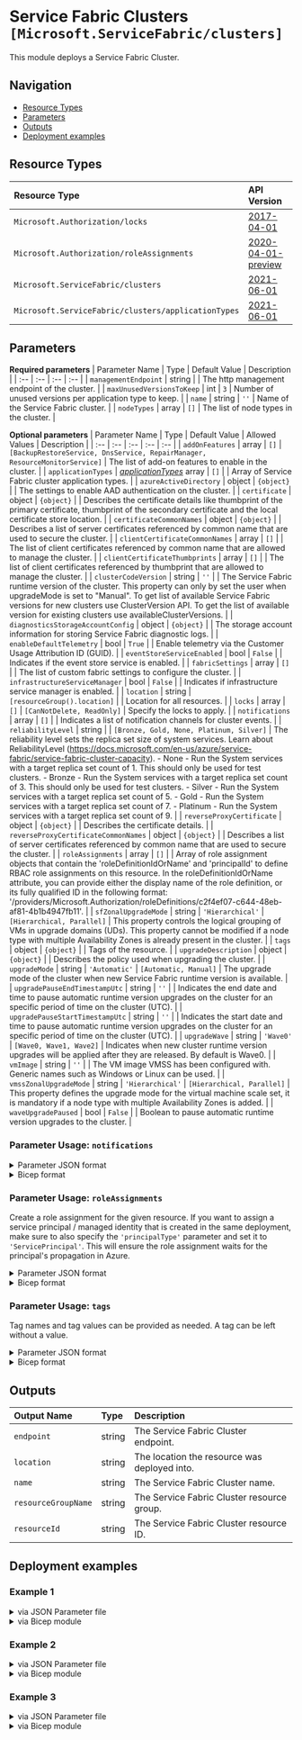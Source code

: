 # Service Fabric Clusters `[Microsoft.ServiceFabric/clusters]`

This module deploys a Service Fabric Cluster.

## Navigation

- [Resource Types](#Resource-Types)
- [Parameters](#Parameters)
- [Outputs](#Outputs)
- [Deployment examples](#Deployment-examples)

## Resource Types

| Resource Type | API Version |
| :-- | :-- |
| `Microsoft.Authorization/locks` | [2017-04-01](https://docs.microsoft.com/en-us/azure/templates/Microsoft.Authorization/2017-04-01/locks) |
| `Microsoft.Authorization/roleAssignments` | [2020-04-01-preview](https://docs.microsoft.com/en-us/azure/templates/Microsoft.Authorization/2020-04-01-preview/roleAssignments) |
| `Microsoft.ServiceFabric/clusters` | [2021-06-01](https://docs.microsoft.com/en-us/azure/templates/Microsoft.ServiceFabric/2021-06-01/clusters) |
| `Microsoft.ServiceFabric/clusters/applicationTypes` | [2021-06-01](https://docs.microsoft.com/en-us/azure/templates/Microsoft.ServiceFabric/2021-06-01/clusters/applicationTypes) |

## Parameters

**Required parameters**
| Parameter Name | Type | Default Value | Description |
| :-- | :-- | :-- | :-- |
| `managementEndpoint` | string |  | The http management endpoint of the cluster. |
| `maxUnusedVersionsToKeep` | int | `3` | Number of unused versions per application type to keep. |
| `name` | string | `''` | Name of the Service Fabric cluster. |
| `nodeTypes` | array | `[]` | The list of node types in the cluster. |

**Optional parameters**
| Parameter Name | Type | Default Value | Allowed Values | Description |
| :-- | :-- | :-- | :-- | :-- |
| `addOnFeatures` | array | `[]` | `[BackupRestoreService, DnsService, RepairManager, ResourceMonitorService]` | The list of add-on features to enable in the cluster. |
| `applicationTypes` | _[applicationTypes](applicationTypes/readme.md)_ array | `[]` |  | Array of Service Fabric cluster application types. |
| `azureActiveDirectory` | object | `{object}` |  | The settings to enable AAD authentication on the cluster. |
| `certificate` | object | `{object}` |  | Describes the certificate details like thumbprint of the primary certificate, thumbprint of the secondary certificate and the local certificate store location. |
| `certificateCommonNames` | object | `{object}` |  | Describes a list of server certificates referenced by common name that are used to secure the cluster. |
| `clientCertificateCommonNames` | array | `[]` |  | The list of client certificates referenced by common name that are allowed to manage the cluster. |
| `clientCertificateThumbprints` | array | `[]` |  | The list of client certificates referenced by thumbprint that are allowed to manage the cluster. |
| `clusterCodeVersion` | string | `''` |  | The Service Fabric runtime version of the cluster. This property can only by set the user when upgradeMode is set to "Manual". To get list of available Service Fabric versions for new clusters use ClusterVersion API. To get the list of available version for existing clusters use availableClusterVersions. |
| `diagnosticsStorageAccountConfig` | object | `{object}` |  | The storage account information for storing Service Fabric diagnostic logs. |
| `enableDefaultTelemetry` | bool | `True` |  | Enable telemetry via the Customer Usage Attribution ID (GUID). |
| `eventStoreServiceEnabled` | bool | `False` |  | Indicates if the event store service is enabled. |
| `fabricSettings` | array | `[]` |  | The list of custom fabric settings to configure the cluster. |
| `infrastructureServiceManager` | bool | `False` |  | Indicates if infrastructure service manager is enabled. |
| `location` | string | `[resourceGroup().location]` |  | Location for all resources. |
| `locks` | array | `[]` | `[CanNotDelete, ReadOnly]` | Specify the locks to apply. |
| `notifications` | array | `[]` |  | Indicates a list of notification channels for cluster events. |
| `reliabilityLevel` | string |  | `[Bronze, Gold, None, Platinum, Silver]` | The reliability level sets the replica set size of system services. Learn about ReliabilityLevel (https://docs.microsoft.com/en-us/azure/service-fabric/service-fabric-cluster-capacity). - None - Run the System services with a target replica set count of 1. This should only be used for test clusters. - Bronze - Run the System services with a target replica set count of 3. This should only be used for test clusters. - Silver - Run the System services with a target replica set count of 5. - Gold - Run the System services with a target replica set count of 7. - Platinum - Run the System services with a target replica set count of 9. |
| `reverseProxyCertificate` | object | `{object}` |  | Describes the certificate details. |
| `reverseProxyCertificateCommonNames` | object | `{object}` |  | Describes a list of server certificates referenced by common name that are used to secure the cluster. |
| `roleAssignments` | array | `[]` |  | Array of role assignment objects that contain the 'roleDefinitionIdOrName' and 'principalId' to define RBAC role assignments on this resource. In the roleDefinitionIdOrName attribute, you can provide either the display name of the role definition, or its fully qualified ID in the following format: '/providers/Microsoft.Authorization/roleDefinitions/c2f4ef07-c644-48eb-af81-4b1b4947fb11'. |
| `sfZonalUpgradeMode` | string | `'Hierarchical'` | `[Hierarchical, Parallel]` | This property controls the logical grouping of VMs in upgrade domains (UDs). This property cannot be modified if a node type with multiple Availability Zones is already present in the cluster. |
| `tags` | object | `{object}` |  | Tags of the resource. |
| `upgradeDescription` | object | `{object}` |  | Describes the policy used when upgrading the cluster. |
| `upgradeMode` | string | `'Automatic'` | `[Automatic, Manual]` | The upgrade mode of the cluster when new Service Fabric runtime version is available. |
| `upgradePauseEndTimestampUtc` | string | `''` |  | Indicates the end date and time to pause automatic runtime version upgrades on the cluster for an specific period of time on the cluster (UTC). |
| `upgradePauseStartTimestampUtc` | string | `''` |  | Indicates the start date and time to pause automatic runtime version upgrades on the cluster for an specific period of time on the cluster (UTC). |
| `upgradeWave` | string | `'Wave0'` | `[Wave0, Wave1, Wave2]` | Indicates when new cluster runtime version upgrades will be applied after they are released. By default is Wave0. |
| `vmImage` | string | `''` |  | The VM image VMSS has been configured with. Generic names such as Windows or Linux can be used. |
| `vmssZonalUpgradeMode` | string | `'Hierarchical'` | `[Hierarchical, Parallel]` | This property defines the upgrade mode for the virtual machine scale set, it is mandatory if a node type with multiple Availability Zones is added. |
| `waveUpgradePaused` | bool | `False` |  | Boolean to pause automatic runtime version upgrades to the cluster. |


### Parameter Usage: `notifications`

<details>

<summary>Parameter JSON format</summary>

```json
"notifications": {
    "value": [
        {
            "isEnabled": true, // Required. Indicates if the notification is enabled.
            "notificationCategory": "WaveProgress", // Required. The category of notification. Possible values include: "WaveProgress".
            "notificationLevel": "Critical", // Required. The level of notification. Possible values include: "Critical", "All".
            "notificationTargets": [
                {
                    "notificationChannel": "EmailUser", // Required. The notification channel indicates the type of receivers subscribed to the notification, either user or subscription. Possible values include: "EmailUser", "EmailSubscription".
                    "receivers": [
                        "SomeReceiver" // Required. List of targets that subscribe to the notification.
                    ]
                }
            ]
        }
    ]
}
```

</details>

<details>

<summary>Bicep format</summary>

```bicep
notifications: [
    {
        isEnabled: true // Required. Indicates if the notification is enabled.
        notificationCategory: 'WaveProgress' // Required. The category of notification. Possible values include: 'WaveProgress'.
        notificationLevel: 'Critical' // Required. The level of notification. Possible values include: 'Critical' 'All'.
        notificationTargets: [
            {
                notificationChannel: 'EmailUser' // Required. The notification channel indicates the type of receivers subscribed to the notification either user or subscription. Possible values include: 'EmailUser' 'EmailSubscription'.
                receivers: [
                    'SomeReceiver' // Required. List of targets that subscribe to the notification.
                ]
            }
        ]
    }
]
```

</details>
<p>

### Parameter Usage: `roleAssignments`

Create a role assignment for the given resource. If you want to assign a service principal / managed identity that is created in the same deployment, make sure to also specify the `'principalType'` parameter and set it to `'ServicePrincipal'`. This will ensure the role assignment waits for the principal's propagation in Azure.

<details>

<summary>Parameter JSON format</summary>

```json
"roleAssignments": {
    "value": [
        {
            "roleDefinitionIdOrName": "Reader",
            "description": "Reader Role Assignment",
            "principalIds": [
                "12345678-1234-1234-1234-123456789012", // object 1
                "78945612-1234-1234-1234-123456789012" // object 2
            ]
        },
        {
            "roleDefinitionIdOrName": "/providers/Microsoft.Authorization/roleDefinitions/c2f4ef07-c644-48eb-af81-4b1b4947fb11",
            "principalIds": [
                "12345678-1234-1234-1234-123456789012" // object 1
            ],
            "principalType": "ServicePrincipal"
        }
    ]
}
```

</details>

<details>

<summary>Bicep format</summary>

```bicep
roleAssignments: [
    {
        roleDefinitionIdOrName: 'Reader'
        description: 'Reader Role Assignment'
        principalIds: [
            '12345678-1234-1234-1234-123456789012' // object 1
            '78945612-1234-1234-1234-123456789012' // object 2
        ]
    }
    {
        roleDefinitionIdOrName: '/providers/Microsoft.Authorization/roleDefinitions/c2f4ef07-c644-48eb-af81-4b1b4947fb11'
        principalIds: [
            '12345678-1234-1234-1234-123456789012' // object 1
        ]
        principalType: 'ServicePrincipal'
    }
]
```

</details>
<p>

### Parameter Usage: `tags`

Tag names and tag values can be provided as needed. A tag can be left without a value.

<details>

<summary>Parameter JSON format</summary>

```json
"tags": {
    "value": {
        "Environment": "Non-Prod",
        "Contact": "test.user@testcompany.com",
        "PurchaseOrder": "1234",
        "CostCenter": "7890",
        "ServiceName": "DeploymentValidation",
        "Role": "DeploymentValidation"
    }
}
```

</details>

<details>

<summary>Bicep format</summary>

```bicep
tags: {
    Environment: 'Non-Prod'
    Contact: 'test.user@testcompany.com'
    PurchaseOrder: '1234'
    CostCenter: '7890'
    ServiceName: 'DeploymentValidation'
    Role: 'DeploymentValidation'
}
```

</details>
<p>

## Outputs

| Output Name | Type | Description |
| :-- | :-- | :-- |
| `endpoint` | string | The Service Fabric Cluster endpoint. |
| `location` | string | The location the resource was deployed into. |
| `name` | string | The Service Fabric Cluster name. |
| `resourceGroupName` | string | The Service Fabric Cluster resource group. |
| `resourceId` | string | The Service Fabric Cluster resource ID. |

## Deployment examples

<h3>Example 1</h3>

<details>

<summary>via JSON Parameter file</summary>

```json
{
    "$schema": "https://schema.management.azure.com/schemas/2019-04-01/deploymentParameters.json#",
    "contentVersion": "1.0.0.0",
    "parameters": {
        "name": {
            "value": "<<namePrefix>>-az-sfc-cert-001"
        },
        "managementEndpoint": {
            "value": "https://<<namePrefix>>-az-sfc-cert-001.westeurope.cloudapp.azure.com:19080"
        },
        "reliabilityLevel": {
            "value": "None"
        },
        "certificate": {
            "value": {
                "thumbprint": "0AC113D5E1D94C401DDEB0EE2B1B96CC130", // Mutual exclusive with the other cert specs
                "x509StoreName": "My"
            }
        },
        "nodeTypes": {
            "value": [
                {
                    "applicationPorts": {
                        "endPort": 30000,
                        "startPort": 20000
                    },
                    "clientConnectionEndpointPort": 19000,
                    "durabilityLevel": "Bronze",
                    "ephemeralPorts": {
                        "endPort": 65534,
                        "startPort": 49152
                    },
                    "httpGatewayEndpointPort": 19080,
                    "isPrimary": true,
                    "name": "Node01"
                }
            ]
        }
    }
}

```

</details>

<details>

<summary>via Bicep module</summary>

```bicep
module clusters './Microsoft.ServiceFabric/clusters/deploy.bicep' = {
  name: '${uniqueString(deployment().name)}-clusters'
  params: {
    name: '<<namePrefix>>-az-sfc-cert-001'
    managementEndpoint: 'https://<<namePrefix>>-az-sfc-cert-001.westeurope.cloudapp.azure.com:19080'
    reliabilityLevel: 'None'
    certificate: {
      thumbprint: '0AC113D5E1D94C401DDEB0EE2B1B96CC130'
      x509StoreName: 'My'
    }
    nodeTypes: [
      {
        applicationPorts: {
          endPort: 30000
          startPort: 20000
        }
        clientConnectionEndpointPort: 19000
        durabilityLevel: 'Bronze'
        ephemeralPorts: {
          endPort: 65534
          startPort: 49152
        }
        httpGatewayEndpointPort: 19080
        isPrimary: true
        name: 'Node01'
      }
    ]
  }
```

</details>
<p>

<h3>Example 2</h3>

<details>

<summary>via JSON Parameter file</summary>

```json
{
    "$schema": "https://schema.management.azure.com/schemas/2019-04-01/deploymentParameters.json#",
    "contentVersion": "1.0.0.0",
    "parameters": {
        "name": {
            "value": "<<namePrefix>>-az-sfc-full-001"
        },
        "locks": {
            "value": [
                "CanNotDelete"
            ]
        },
        "tags": {
            "value": {
                "resourceType": "Service Fabric",
                "clusterName": "<<namePrefix>>-az-sfc-full-001"
            }
        },
        "addOnFeatures": {
            "value": [
                "RepairManager",
                "DnsService",
                "BackupRestoreService",
                "ResourceMonitorService"
            ]
        },
        "maxUnusedVersionsToKeep": {
            "value": 2
        },
        "azureActiveDirectory": {
            "value": {
                "clientApplication": "<<deploymentSpId>>",
                "clusterApplication": "cf33fea8-b30f-424f-ab73-c48d99e0b222",
                "tenantId": "<<tenantId>>"
            }
        },
        "certificateCommonNames": {
            "value": {
                "commonNames": [
                    {
                        "certificateCommonName": "certcommon",
                        "certificateIssuerThumbprint": "0AC113D5E1D94C401DDEB0EE2B1B96CC130"
                    }
                ],
                "x509StoreName": ""
            }
        },
        "clientCertificateCommonNames": {
            "value": [
                {
                    "certificateCommonName": "clientcommoncert1",
                    "certificateIssuerThumbprint": "0AC113D5E1D94C401DDEB0EE2B1B96CC130",
                    "isAdmin": false
                },
                {
                    "certificateCommonName": "clientcommoncert2",
                    "certificateIssuerThumbprint": "0AC113D5E1D94C401DDEB0EE2B1B96CC131",
                    "isAdmin": false
                }
            ]
        },
        "clientCertificateThumbprints": {
            "value": [
                {
                    "certificateThumbprint": "0AC113D5E1D94C401DDEB0EE2B1B96CC130",
                    "isAdmin": false
                },
                {
                    "certificateThumbprint": "0AC113D5E1D94C401DDEB0EE2B1B96CC131",
                    "isAdmin": false
                }
            ]
        },
        "diagnosticsStorageAccountConfig": {
            "value": {
                "blobEndpoint": "https://adp<<namePrefix>>azsaweux001.blob.core.windows.net/",
                "protectedAccountKeyName": "StorageAccountKey1",
                "queueEndpoint": "https://adp<<namePrefix>>azsaweux001.queue.core.windows.net/",
                "storageAccountName": "adp<<namePrefix>>azsaweux001",
                "tableEndpoint": "https://adp<<namePrefix>>azsaweux001.table.core.windows.net/"
            }
        },
        "fabricSettings": {
            "value": [
                {
                    "name": "Security",
                    "parameters": [
                        {
                            "name": "ClusterProtectionLevel",
                            "value": "EncryptAndSign"
                        }
                    ]
                },
                {
                    "name": "UpgradeService",
                    "parameters": [
                        {
                            "name": "AppPollIntervalInSeconds",
                            "value": "60"
                        }
                    ]
                }
            ]
        },
        "managementEndpoint": {
            "value": "https://<<namePrefix>>-az-sfc-full-001.westeurope.cloudapp.azure.com:19080"
        },
        "nodeTypes": {
            "value": [
                {
                    "applicationPorts": {
                        "endPort": 30000,
                        "startPort": 20000
                    },
                    "capacities": {},
                    "clientConnectionEndpointPort": 19000,
                    "durabilityLevel": "Silver",
                    "ephemeralPorts": {
                        "endPort": 65534,
                        "startPort": 49152
                    },
                    "httpGatewayEndpointPort": 19080,
                    "isPrimary": true,
                    "isStateless": false,
                    "multipleAvailabilityZones": false,
                    "name": "Node01",
                    "placementProperties": {},
                    "reverseProxyEndpointPort": "",
                    "vmInstanceCount": 5
                },
                {
                    "applicationPorts": {
                        "endPort": 30000,
                        "startPort": 20000
                    },
                    "clientConnectionEndpointPort": 19000,
                    "durabilityLevel": "Bronze",
                    "ephemeralPorts": {
                        "endPort": 64000,
                        "startPort": 49000
                    },
                    "httpGatewayEndpointPort": 19007,
                    "isPrimary": true,
                    "name": "Node02",
                    "vmInstanceCount": 5
                }
            ]
        },
        "notifications": {
            "value": [
                {
                    "isEnabled": true,
                    "notificationCategory": "WaveProgress",
                    "notificationLevel": "Critical",
                    "notificationTargets": [
                        {
                            "notificationChannel": "EmailUser",
                            "receivers": [
                                "SomeReceiver"
                            ]
                        }
                    ]
                }
            ]
        },
        "upgradeDescription": {
            "value": {
                "forceRestart": false,
                "upgradeReplicaSetCheckTimeout": "1.00:00:00",
                "healthCheckWaitDuration": "00:00:30",
                "healthCheckStableDuration": "00:01:00",
                "healthCheckRetryTimeout": "00:45:00",
                "upgradeTimeout": "02:00:00",
                "upgradeDomainTimeout": "02:00:00",
                "healthPolicy": {
                    "maxPercentUnhealthyNodes": 0,
                    "maxPercentUnhealthyApplications": 0
                },
                "deltaHealthPolicy": {
                    "maxPercentDeltaUnhealthyNodes": 0,
                    "maxPercentUpgradeDomainDeltaUnhealthyNodes": 0,
                    "maxPercentDeltaUnhealthyApplications": 0
                }
            }
        },
        "reliabilityLevel": {
            "value": "Silver"
        },
        "vmImage": {
            "value": "Linux"
        },
        "roleAssignments": {
            "value": [
                {
                    "roleDefinitionIdOrName": "Reader",
                    "principalIds": [
                        "<<deploymentSpId>>"
                    ]
                }
            ]
        },
        "applicationTypes": {
            "value": [
                {
                    "name": "WordCount" // not idempotent
                }
            ]
        }
    }
}

```

</details>

<details>

<summary>via Bicep module</summary>

```bicep
module clusters './Microsoft.ServiceFabric/clusters/deploy.bicep' = {
  name: '${uniqueString(deployment().name)}-clusters'
  params: {
    name: '<<namePrefix>>-az-sfc-full-001'
    locks: [
      'CanNotDelete'
    ]
    tags: {
      resourceType: 'Service Fabric'
      clusterName: '<<namePrefix>>-az-sfc-full-001'
    }
    addOnFeatures: [
      'RepairManager'
      'DnsService'
      'BackupRestoreService'
      'ResourceMonitorService'
    ]
    maxUnusedVersionsToKeep: 2
    azureActiveDirectory: {
      clientApplication: '<<deploymentSpId>>'
      clusterApplication: 'cf33fea8-b30f-424f-ab73-c48d99e0b222'
      tenantId: '<<tenantId>>'
    }
    certificateCommonNames: {
      commonNames: [
        {
          certificateCommonName: 'certcommon'
          certificateIssuerThumbprint: '0AC113D5E1D94C401DDEB0EE2B1B96CC130'
        }
      ]
      x509StoreName: ''
    }
    clientCertificateCommonNames: [
      {
        certificateCommonName: 'clientcommoncert1'
        certificateIssuerThumbprint: '0AC113D5E1D94C401DDEB0EE2B1B96CC130'
        isAdmin: false
      }
      {
        certificateCommonName: 'clientcommoncert2'
        certificateIssuerThumbprint: '0AC113D5E1D94C401DDEB0EE2B1B96CC131'
        isAdmin: false
      }
    ]
    clientCertificateThumbprints: [
      {
        certificateThumbprint: '0AC113D5E1D94C401DDEB0EE2B1B96CC130'
        isAdmin: false
      }
      {
        certificateThumbprint: '0AC113D5E1D94C401DDEB0EE2B1B96CC131'
        isAdmin: false
      }
    ]
    diagnosticsStorageAccountConfig: {
      blobEndpoint: 'https://adp<<namePrefix>>azsaweux001.blob.core.windows.net/'
      protectedAccountKeyName: 'StorageAccountKey1'
      queueEndpoint: 'https://adp<<namePrefix>>azsaweux001.queue.core.windows.net/'
      storageAccountName: 'adp<<namePrefix>>azsaweux001'
      tableEndpoint: 'https://adp<<namePrefix>>azsaweux001.table.core.windows.net/'
    }
    fabricSettings: [
      {
        name: 'Security'
        parameters: [
          {
            name: 'ClusterProtectionLevel'
            value: 'EncryptAndSign'
          }
        ]
      }
      {
        name: 'UpgradeService'
        parameters: [
          {
            name: 'AppPollIntervalInSeconds'
            value: '60'
          }
        ]
      }
    ]
    managementEndpoint: 'https://<<namePrefix>>-az-sfc-full-001.westeurope.cloudapp.azure.com:19080'
    nodeTypes: [
      {
        applicationPorts: {
          endPort: 30000
          startPort: 20000
        }
        capacities: {}
        clientConnectionEndpointPort: 19000
        durabilityLevel: 'Silver'
        ephemeralPorts: {
          endPort: 65534
          startPort: 49152
        }
        httpGatewayEndpointPort: 19080
        isPrimary: true
        isStateless: false
        multipleAvailabilityZones: false
        name: 'Node01'
        placementProperties: {}
        reverseProxyEndpointPort: ''
        vmInstanceCount: 5
      }
      {
        applicationPorts: {
          endPort: 30000
          startPort: 20000
        }
        clientConnectionEndpointPort: 19000
        durabilityLevel: 'Bronze'
        ephemeralPorts: {
          endPort: 64000
          startPort: 49000
        }
        httpGatewayEndpointPort: 19007
        isPrimary: true
        name: 'Node02'
        vmInstanceCount: 5
      }
    ]
    notifications: [
      {
        isEnabled: true
        notificationCategory: 'WaveProgress'
        notificationLevel: 'Critical'
        notificationTargets: [
          {
            notificationChannel: 'EmailUser'
            receivers: [
              'SomeReceiver'
            ]
          }
        ]
      }
    ]
    upgradeDescription: {
      forceRestart: false
      upgradeReplicaSetCheckTimeout: '1.00:00:00'
      healthCheckWaitDuration: '00:00:30'
      healthCheckStableDuration: '00:01:00'
      healthCheckRetryTimeout: '00:45:00'
      upgradeTimeout: '02:00:00'
      upgradeDomainTimeout: '02:00:00'
      healthPolicy: {
        maxPercentUnhealthyNodes: 0
        maxPercentUnhealthyApplications: 0
      }
      deltaHealthPolicy: {
        maxPercentDeltaUnhealthyNodes: 0
        maxPercentUpgradeDomainDeltaUnhealthyNodes: 0
        maxPercentDeltaUnhealthyApplications: 0
      }
    }
    reliabilityLevel: 'Silver'
    vmImage: 'Linux'
    roleAssignments: [
      {
        roleDefinitionIdOrName: 'Reader'
        principalIds: [
          '<<deploymentSpId>>'
        ]
      }
    ]
    applicationTypes: [
      {
        name: 'WordCount'
      }
    ]
  }
```

</details>
<p>

<h3>Example 3</h3>

<details>

<summary>via JSON Parameter file</summary>

```json
{
    "$schema": "https://schema.management.azure.com/schemas/2019-04-01/deploymentParameters.json#",
    "contentVersion": "1.0.0.0",
    "parameters": {
        "name": {
            "value": "<<namePrefix>>-az-sfc-min-001"
        },
        "managementEndpoint": {
            "value": "https://<<namePrefix>>-az-sfc-min-001.westeurope.cloudapp.azure.com:19080"
        },
        "reliabilityLevel": {
            "value": "None"
        },
        "nodeTypes": {
            "value": [
                {
                    "applicationPorts": {
                        "endPort": 30000,
                        "startPort": 20000
                    },
                    "clientConnectionEndpointPort": 19000,
                    "durabilityLevel": "Bronze",
                    "ephemeralPorts": {
                        "endPort": 65534,
                        "startPort": 49152
                    },
                    "httpGatewayEndpointPort": 19080,
                    "isPrimary": true,
                    "name": "Node01"
                }
            ]
        }
    }
}

```

</details>

<details>

<summary>via Bicep module</summary>

```bicep
module clusters './Microsoft.ServiceFabric/clusters/deploy.bicep' = {
  name: '${uniqueString(deployment().name)}-clusters'
  params: {
    name: '<<namePrefix>>-az-sfc-min-001'
    managementEndpoint: 'https://<<namePrefix>>-az-sfc-min-001.westeurope.cloudapp.azure.com:19080'
    reliabilityLevel: 'None'
    nodeTypes: [
      {
        applicationPorts: {
          endPort: 30000
          startPort: 20000
        }
        clientConnectionEndpointPort: 19000
        durabilityLevel: 'Bronze'
        ephemeralPorts: {
          endPort: 65534
          startPort: 49152
        }
        httpGatewayEndpointPort: 19080
        isPrimary: true
        name: 'Node01'
      }
    ]
  }
```

</details>
<p>
